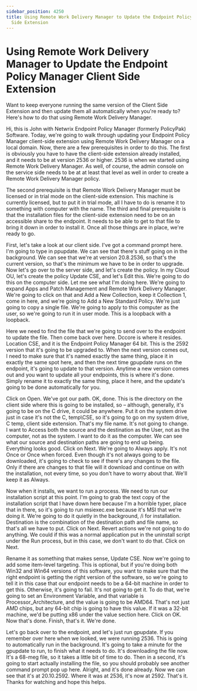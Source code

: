 ```yaml
---
sidebar_position: 4250
title: Using Remote Work Delivery Manager to Update the Endpoint Policy Manager Client
  Side Extension
---
```


# Using Remote Work Delivery Manager to Update the Endpoint Policy Manager Client Side Extension

Want to keep everyone running the same version of the Client Side Extension and then update them all automatically when you're ready to? Here's how to do that using Remote Work Delivery Manager.

Hi, this is John with Netwrix Endpoint Policy Manager (formerly PolicyPak) Software. Today, we're going to walk through updating your Endpoint Policy Manager client-side extension using Remote Work Delivery Manager on a local domain. Now, there are a few prerequisites in order to do this. The first is obviously you have to have the client-side extension already installed, and it needs to be at version 2536 or higher. 2536 is when we started using Remote Work Delivery Manager. As well, of course, the admin console on the service side needs to be at at least that level as well in order to create a Remote Work Delivery Manager policy.

The second prerequisite is that Remote Work Delivery Manager must be licensed or in trial mode on the client-side extension. This machine is currently licensed, but to put it in trial mode, all I have to do is rename it to something with computer with the name. The third and final prerequisite is that the installation files for the client-side extension need to be on an accessible share to the endpoint. It needs to be able to get to that file to bring it down in order to install it. Once all those things are in place, we're ready to go.

First, let's take a look at our client side. I've got a command prompt here. I'm going to type in ppupdate. We can see that there's stuff going on in the background. We can see that we're at version 20.8.2536, so that's the current version, so that's the minimum we have to be in order to upgrade. Now let's go over to the server side, and let's create the policy. In my Cloud OU, let's create the policy Update CSE, and let's Edit this. We're going to do this on the computer side. Let me see what I'm doing here. We're going to expand Apps and Patch Management and Remote Work Delivery Manager. We're going to click on that and Add a New Collection, keep it Collection 1, come in here, and we're going to Add a New Standard Policy. We're just going to copy a single file. We're going to apply to this computer as the user, so we're going to run it in user mode. This is a loopback with a loopback.

Here we need to find the file that we're going to send over to the endpoint to update the file. Then come back over here. Dccore is where it resides. Location CSE, and it is the Endpoint Policy Manager 64 bit. This is the 2592 version that it's going to be upgraded to. When the next version comes out, I need to make sure that it's named exactly the same thing, place it in exactly the same spot here, and then the next time gpupdate runs on the endpoint, it's going to update to that version. Anytime a new version comes out and you want to update all your endpoints, this is where it's done. Simply rename it to exactly the same thing, place it here, and the update's going to be done automatically for you.

Click on Open. We've got our path. OK, done. This is the directory on the client side where this is going to be installed, so – although, generally, it's going to be on the C drive, it could be anywhere. Put it on the system drive just in case it's not the C, temp\CSE, so it's going to go on my system drive, C temp, client side extension. That's my file name. It's not going to change. I want to Access both the source and the destination as the User, not as the computer, not as the system. I want to do it as the computer. We can see what our source and destination paths are going to end up being. Everything looks good. Click on Next. We're going to Always apply. It's not Once or Once when forced. Even though it's not always going to be downloaded, it's going to check to see if there's any changes to the file. Only if there are changes to that file will it download and continue on with the installation, not every time, so you don't have to worry about that. We'll keep it as Always.

Now when it installs, we want to run a process. We need to run our installation script at this point. I'm going to grab the text copy of the installation script that I have down here because I'm a horrible typer, place that in there, so it's going to run msiexec.exe because it's MSI that we're doing it. We're going to do it quietly in the background, /i for installation. Destination is the combination of the destination path and file name, so that's all we have to put. Click on Next. Revert actions we're not going to do anything. We could if this was a normal application put in the uninstall script under the Run process, but in this case, we don't want to do that. Click on Next.

Rename it as something that makes sense, Update CSE. Now we're going to add some item-level targeting. This is optional, but if you're doing both Win32 and Win64 versions of this software, you want to make sure that the right endpoint is getting the right version of the software, so we're going to tell it in this case that our endpoint needs to be a 64-bit machine in order to get this. Otherwise, it's going to fail. It's not going to get it. To do that, we're going to set an Environment Variable, and that variable is Processor\_Architecture, and the value is going to be AMD64. That's not just AMD chips, but any 64-bit chip is going to have this value. If it was a 32-bit machine, we'd be putting x86 under the value section here. Click on OK. Now that's done. Finish, that's it. We're done.

Let's go back over to the endpoint, and let's just run gpupdate. If you remember over here when we looked, we were running 2536. This is going to automatically run in the background. It's going to take a minute for the gpupdate to run, to finish what it needs to do. It's downloading the file now. It's a 68-meg file, so it takes a little bit of time to do. Then in a second, it's going to start actually installing the file, so you should probably see another command prompt pop up here. Alright, and it's done already. Now we can see that it's at 20.10.2592. Where it was at 2536, it's now at 2592. That's it. Thanks for watching and hope this helps.